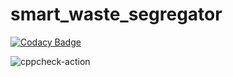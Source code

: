 # smart_waste_segregator

[![Codacy Badge](https://api.codacy.com/project/badge/Grade/594fb73aaa2346e7bcd91fc93104d4f8)](https://app.codacy.com/manual/99002564/smart_waste_segregator?utm_source=github.com&utm_medium=referral&utm_content=99002564/smart_waste_segregator&utm_campaign=Badge_Grade_Dashboard)

![cppcheck-action](https://github.com/99002564/smart_waste_segregator/workflows/cppcheck-action/badge.svg)
